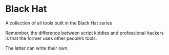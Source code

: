 # Black Hat

A collection of all tools built in the Black Hat series

>>>
Remember, the difference between script kiddies and professional hackers is that the former uses other people’s tools. 

The latter can write their own.
>>>
